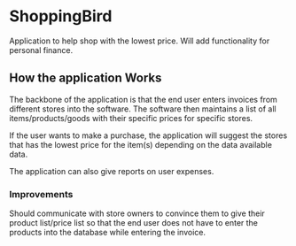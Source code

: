 # ShoppingBird
Application to help shop with the lowest price. Will add functionality for personal finance.

## How the application Works
The backbone of the application is that the end user enters invoices from different stores into the software. The software then maintains
a list of all items/products/goods with their specific prices for specific stores.

If the user wants to make a purchase, the application will suggest the stores that has the lowest price for the item(s) depending on the 
data available data.

The application can also give reports on user expenses.

### Improvements
Should communicate with store owners to convince them to give their product list/price list so that the end user does not have to enter
the products into the database while entering the invoice.
